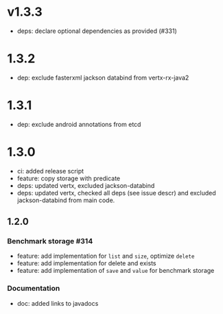 # v1.3.3

 - deps: declare optional dependencies as provided (#331)

# 1.3.2

 - dep: exclude fasterxml jackson databind from vertx-rx-java2

# 1.3.1

 - dep: exclude android annotations from etcd

# 1.3.0

 - ci: added release script
 - feature: copy storage with predicate
 - deps: updated vertx, excluded jackson-databind
 - deps: updated vertx, checked all deps (see issue descr) and excluded jackson-databind from main code.

## 1.2.0

### Benchmark storage #314
 - feature: add implementation for `list` and `size`, optimize `delete`
 - feature: add implementation for delete and exists
 - feature: add implementation of  `save` and `value` for benchmark storage

### Documentation
 - doc: added links to javadocs

